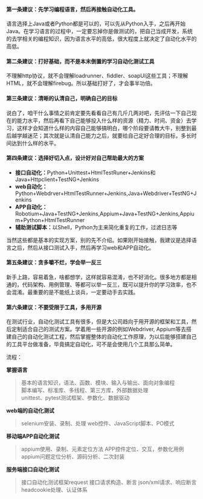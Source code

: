 #### 第一条建议：先学习编程语言，然后再接触自动化工具。

语言选择上Java或者Python都是可以的，可以先从Python入手，之后再开始Java。在学习语言的过程中，一定要忘掉你是做测试的，把自己当成开发，系统的去学相关的编程知识，因为语言水平的高低，很大程度上就决定了自动化水平的高低。



#### 第二条建议：打好基础，而不是本末倒置的学习自动化测试工具

不理解http协议，就不会理解loadrunner、fiddler、soapUI这些工具；不理解HTML，就不会理解firebug。所以基础打好了，才会事半功倍。



#### 第三条建议：清晰的认清自己，明确自己的目标

说白了，咱干什么事情之前肯定要先看看自己有几斤几两对吧，先评估一下自己现在的能力水平，然后再看下自己能够投入什么样的资源（精力、时间、资金）去学习，这样才会知道什么样的内容自己能够搞明白，哪个阶段要请教大牛，别整到最后越学越迷茫；其次就是认清自己能力之后，就要给自己定好合理的目标，多长时间达到什么样的水平。



#### 第四条建议：选择好切入点，设计好对自己帮助最大的方案

<ul><li><b>接口自动化：</b>Python+Unittest+HtmlTestRuner+Jenkins和Java+Httpclient+TestNG+Jenkins</li><li><b>web自动化：</b>Python+Webdrver+HtmlTestRunner+Jenkins,Java+Webdriver+TestNG+Jenkins</li><li><b>APP自动化：</b>Robotium+Java+TestNG+Jenkins,Appium+Java+TestNG+Jenkins,Appium+Python+HtmlTestRunner</li><li><b>辅助测试脚本：</b>以Shell，Python为主来简化重复的工作，过滤日志等</li></ul>

当然这些都是基本的实现方案，别的先不介绍。如果刚开始接触，我建议是选择语言之后，然后从接口测试入手，然后再学习web和APP自动化。



#### 第五条建议：贪多嚼不烂，学会举一反三

新手上路，容易着急，啥都想学，这样就容易混淆，也不好消化。很多地方都是相通的，代码架构、用例管理、等都可以举一反三，既可以提升你的学习效率，也不会混淆。最重要的是不能纸上谈兵，一定要动手去实践。



#### 第六条建议：不要受限于工具，多用开源

在测试行业，自动化测试工具有很多，但是大公司趋向于用开源的框架和工具，然后定制适合自己的测试方案。学着用一些开源的例如Webdriver, Appium等去搭建自己的自动化测试工程，然后掌握整体的自动化工作原理，为以后能够搭建自己的工具平台做准备，毕竟搞定自动化，可不是会使用几个工具那么简单。

流程：

**掌握语言**

<blockquote>基本的语言知识，语法、函数、模块、输入与输出、面向对象编程<br>脚本编写、标准库、多线程、第三方库，外部数据处理<br>unittest、pytest测试框架、参数化、数据驱动</blockquote>



**web端的自动化测试**

> selenium安装、录制、处理
> web控件、JavaScript脚本、PO模式

**移动端APP自动化测试**

> appium使用、录制、元素定位方法
> APP控件定位、交互，参数化用例
> appium问题定位分析、源码分析、二次封装

**服务端接口自动化测试**

> 接口自动化测试框架request
> 接口请求构造、断言
> json/xml请求、响应断言
> headcookie处理、认证体系